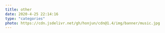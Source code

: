 ```yaml
---
title: other
date: 2020-4-25 22:14:16
type: "categories"
photo: https://cdn.jsdelivr.net/gh/honjun/cdn@1.4/img/banner/music.jpg
---
```


